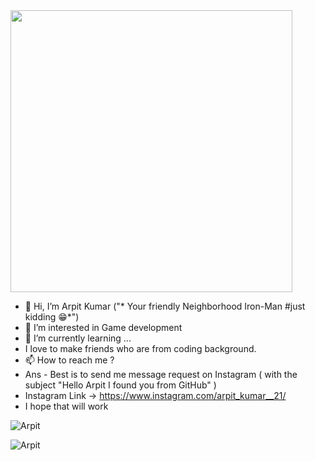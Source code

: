 <img src="https://user-images.githubusercontent.com/73133055/148241123-db0632dd-71d4-45e6-b3c6-679a4e313b6f.gif" width="451">
  
- 👋 Hi, I’m Arpit Kumar ("* Your friendly Neighborhood Iron-Man #just kidding 😁*")     
- 👀 I’m interested in Game development          
- 🌱 I’m currently learning ... 
- I love to make friends who are from coding background.
- 📫 How to reach me ? 
- Ans - Best is to send me message request on Instagram ( with the subject "Hello Arpit I found you from GitHub" )
- Instagram Link -> https://www.instagram.com/arpit_kumar__21/
- I hope that will work  
 
 
<!---
aforarpitkumar/aforarpitkumar is a ✨ special ✨ repository because its `README.md` (this file) appears on your GitHub profile.
You can click the Preview link to take a look at your changes.

- 💞️ I’m looking to collaborate on Unity / Web development
--->

<p align="left"> <img src="https://komarev.com/ghpvc/?username=Arpit&label=Profile%20views&color=0e75b6&style=flat" alt="Arpit" /> </p>
<p><img align="left" src="https://github-readme-stats.vercel.app/api?username=aforarpitkumar&show_icons=true&locale=en" alt="Arpit" /></p>

